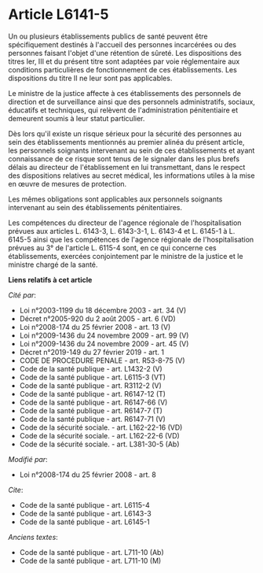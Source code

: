 # Article L6141-5

Un ou plusieurs établissements publics de santé peuvent être spécifiquement destinés à l'accueil des personnes incarcérées ou
des personnes faisant l'objet d'une rétention de sûreté. Les dispositions des titres Ier, III et du présent titre sont
adaptées par voie réglementaire aux conditions particulières de fonctionnement de ces établissements. Les dispositions du
titre II ne leur sont pas applicables. 

Le ministre de la justice affecte à ces établissements des personnels de direction et de surveillance ainsi que des
personnels administratifs, sociaux, éducatifs et techniques, qui relèvent de l'administration pénitentiaire et demeurent
soumis à leur statut particulier. 

Dès lors qu'il existe un risque sérieux pour la sécurité des personnes au sein des établissements mentionnés au premier
alinéa du présent article, les personnels soignants intervenant au sein de ces établissements et ayant connaissance de ce
risque sont tenus de le signaler dans les plus brefs délais au directeur de l'établissement en lui transmettant, dans le
respect des dispositions relatives au secret médical, les informations utiles à la mise en œuvre de mesures de protection. 

Les mêmes obligations sont applicables aux personnels soignants intervenant au sein des établissements pénitentiaires. 

Les compétences du directeur de l'agence régionale de l'hospitalisation prévues aux articles L. 6143-3, L. 6143-3-1, L.
6143-4 et L. 6145-1 à L. 6145-5 ainsi que les compétences de l'agence régionale de l'hospitalisation prévues au 3° de
l'article L. 6115-4 sont, en ce qui concerne ces établissements, exercées conjointement par le ministre de la justice et le
ministre chargé de la santé.

**Liens relatifs à cet article**

_Cité par_:

  - Loi n°2003-1199 du 18 décembre 2003 - art. 34 (V)
  - Décret n°2005-920 du 2 août 2005 - art. 6 (VD)
  - Loi n°2008-174 du 25 février 2008 - art. 13 (V)
  - Loi n°2009-1436 du 24 novembre 2009 - art. 99 (V)
  - Loi n°2009-1436 du 24 novembre 2009 - art. 45 (V)
  - Décret n°2019-149 du 27 février 2019 - art. 1
  - CODE DE PROCEDURE PENALE - art. R53-8-75 (V)
  - Code de la santé publique - art. L1432-2 (V)
  - Code de la santé publique - art. L6115-3 (VT)
  - Code de la santé publique - art. R3112-2 (V)
  - Code de la santé publique - art. R6147-12 (T)
  - Code de la santé publique - art. R6147-66 (V)
  - Code de la santé publique - art. R6147-7 (T)
  - Code de la santé publique - art. R6147-71 (V)
  - Code de la sécurité sociale. - art. L162-22-16 (VD)
  - Code de la sécurité sociale. - art. L162-22-6 (VD)
  - Code de la sécurité sociale. - art. L381-30-5 (Ab)

_Modifié par_:

  - Loi n°2008-174 du 25 février 2008 - art. 8

_Cite_:

  - Code de la santé publique - art. L6115-4
  - Code de la santé publique - art. L6143-3
  - Code de la santé publique - art. L6145-1

_Anciens textes_:

  - Code de la santé publique - art. L711-10 (Ab)
  - Code de la santé publique - art. L711-10 (M)
